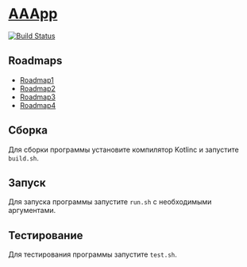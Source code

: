 # [AAApp](https://xwillq.github.io/AAApp/)

[![Build Status](https://travis-ci.com/xWillQ/AAApp.svg?branch=master)](https://travis-ci.com/xWillQ/AAApp)

## Roadmaps
- [Roadmap1](doc/ROADMAP1.md)
- [Roadmap2](doc/ROADMAP2.md)
- [Roadmap3](doc/ROADMAP3.md)
- [Roadmap4](doc/ROADMAP4.md)

## Сборка
Для сборки программы установите компилятор Kotlinc и запустите `build.sh`.

## Запуск
Для запуска программы запустите `run.sh` с необходимыми аргументами.

## Тестирование
Для тестирования программы запустите `test.sh`.
